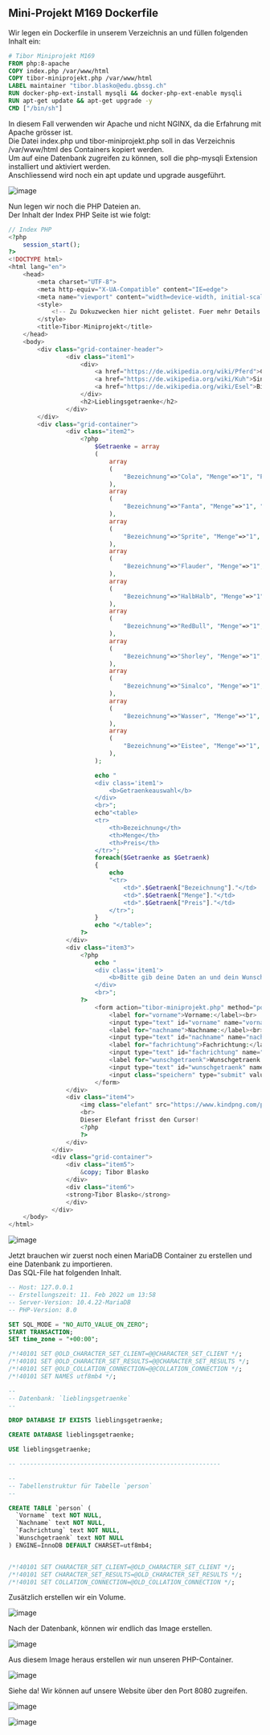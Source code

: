 ## Mini-Projekt M169 Dockerfile</br>

Wir legen ein Dockerfile in unserem Verzeichnis an und füllen folgenden Inhalt ein:</br>

```Dockerfile
# Tibor Miniprojekt M169
FROM php:8-apache
COPY index.php /var/www/html
COPY tibor-miniprojekt.php /var/www/html
LABEL maintainer "tibor.blasko@edu.gbssg.ch"
RUN docker-php-ext-install mysqli && docker-php-ext-enable mysqli
RUN apt-get update && apt-get upgrade -y
CMD ["/bin/sh"]
```

In diesem Fall verwenden wir Apache und nicht NGINX, da die Erfahrung mit Apache grösser ist.</br>
Die Datei index.php und tibor-miniprojekt.php soll in das Verzeichnis /var/www/html des Containers kopiert werden.</br>
Um auf eine Datenbank zugreifen zu können, soll die php-mysqli Extension installiert und aktiviert werden.</br>
Anschliessend wird noch ein apt update und upgrade ausgeführt.</br>

![image](https://user-images.githubusercontent.com/98404509/225875996-3266d3c4-edcf-4a4e-92f7-1369346782cd.png)

Nun legen wir noch die PHP Dateien an.</br>
Der Inhalt der Index PHP Seite ist wie folgt:</br>

```PHP
// Index PHP
<?php
    session_start();
?>
<!DOCTYPE html>
<html lang="en">
    <head>
        <meta charset="UTF-8">
        <meta http-equiv="X-UA-Compatible" content="IE=edge">
        <meta name="viewport" content="width=device-width, initial-scale=1.0">
        <style>
            <!-- Zu Dokuzwecken hier nicht gelistet. Fuer mehr Details File im Repository "index.php" inspizieren. -->
        </style>
        <title>Tibor-Miniprojekt</title>
    </head>
    <body>
        <div class="grid-container-header">
                <div class="item1">
                    <div>        
                        <a href="https://de.wikipedia.org/wiki/Pferd">Cola</a>
                        <a href="https://de.wikipedia.org/wiki/Kuh">Sinalco</a>
                        <a href="https://de.wikipedia.org/wiki/Esel">Bier</a>
                    </div>
                    <h2>Lieblingsgetraenke</h2>
                </div>
        </div>       
        <div class="grid-container">
                <div class="item2">
                    <?php
                        $Getraenke = array
                        (
                            array
                            (
                                "Bezeichnung"=>"Cola", "Menge"=>"1", "Preis"=>"2 CHF"
                            ),
                            array
                            (
                                "Bezeichnung"=>"Fanta", "Menge"=>"1", "Preis"=>"2 CHF"
                            ),
                            array
                            (
                                "Bezeichnung"=>"Sprite", "Menge"=>"1", "Preis"=>"2 CHF"
                            ),
                            array
                            (
                                "Bezeichnung"=>"Flauder", "Menge"=>"1", "Preis"=>"2 CHF"
                            ),
                            array
                            (
                                "Bezeichnung"=>"HalbHalb", "Menge"=>"1", "Preis"=>"2 CHF"
                            ),
                            array
                            (
                                "Bezeichnung"=>"RedBull", "Menge"=>"1", "Preis"=>"2 CHF"
                            ),
                            array
                            (
                                "Bezeichnung"=>"Shorley", "Menge"=>"1", "Preis"=>"2 CHF"
                            ),
                            array
                            (
                                "Bezeichnung"=>"Sinalco", "Menge"=>"1", "Preis"=>"2 CHF"
                            ),
                            array
                            (
                                "Bezeichnung"=>"Wasser", "Menge"=>"1", "Preis"=>"2 CHF"
                            ),
                            array
                            (
                                "Bezeichnung"=>"Eistee", "Menge"=>"1", "Preis"=>"2 CHF"
                            ),
                        );

                        echo "
                        <div class='item1'>
                            <b>Getraenkeauswahl</b>
                        </div>
                        <br>";
                        echo"<table>
                        <tr>
                            <th>Bezeichnung</th>
                            <th>Menge</th>
                            <th>Preis</th>
                        </tr>";
                        foreach($Getraenke as $Getraenk)
                        {
                            echo 
                            "<tr>
                                <td>".$Getraenk["Bezeichnung"]."</td>
                                <td>".$Getraenk["Menge"]."</td>
                                <td>".$Getraenk["Preis"]."</td>
                            </tr>";
                        }
                        echo "</table>";
                    ?>
                </div>
                <div class="item3">
                    <?php
                        echo "
                        <div class='item1'>
                            <b>Bitte gib deine Daten an und dein Wunschgetraenk aus der Liste links</b>
                        </div>
                        <br>";
                    ?>
                        <form action="tibor-miniprojekt.php" method="post" class="item3">  
                            <label for="vorname">Vorname:</label><br>
                            <input type="text" id="vorname" name="vorname"><br>
                            <label for="nachname">Nachname:</label><br>
                            <input type="text" id="nachname" name="nachname"><br>
                            <label for="fachrichtung">Fachrichtung:</label><br>
                            <input type="text" id="fachrichtung" name="fachrichtung"><br>
                            <label for="wunschgetraenk">Wunschgetraenk:</label><br>
                            <input type="text" id="wunschgetraenk" name="wunschgetraenk"><br><br><br>
                            <input class="speichern" type="submit" value="Speichern">
                        </form>
                </div>
                <div class="item4">
                    <img class="elefant" src="https://www.kindpng.com/picc/m/740-7401065_elephant-clipart-black-and-white-elephant-2d-hd.png">
                    <br>
                    Dieser Elefant frisst den Cursor!
                    <?php
                    ?>
                </div>
            </div>
            <div class="grid-container">
                <div class="item5">
                    &copy; Tibor Blasko
                </div>
                <div class="item6">
                <strong>Tibor Blasko</strong>
                </div>
            </div>
    </body>
</html>
```

![image](https://user-images.githubusercontent.com/98404509/225876971-9c919394-53ce-4fb1-9db2-394dc9106ea0.png)

Jetzt brauchen wir zuerst noch einen MariaDB Container zu erstellen und eine Datenbank zu importieren.</br>
Das SQL-File hat folgenden Inhalt.</br>

```SQL
-- Host: 127.0.0.1
-- Erstellungszeit: 11. Feb 2022 um 13:58
-- Server-Version: 10.4.22-MariaDB
-- PHP-Version: 8.0

SET SQL_MODE = "NO_AUTO_VALUE_ON_ZERO";
START TRANSACTION;
SET time_zone = "+00:00";

/*!40101 SET @OLD_CHARACTER_SET_CLIENT=@@CHARACTER_SET_CLIENT */;
/*!40101 SET @OLD_CHARACTER_SET_RESULTS=@@CHARACTER_SET_RESULTS */;
/*!40101 SET @OLD_COLLATION_CONNECTION=@@COLLATION_CONNECTION */;
/*!40101 SET NAMES utf8mb4 */;

--
-- Datenbank: `lieblingsgetraenke`
--

DROP DATABASE IF EXISTS lieblingsgetraenke;

CREATE DATABASE lieblingsgetraenke;

USE lieblingsgetraenke;

-- --------------------------------------------------------

--
-- Tabellenstruktur für Tabelle `person`
--

CREATE TABLE `person` (
  `Vorname` text NOT NULL,
  `Nachname` text NOT NULL,
  `Fachrichtung` text NOT NULL,
  `Wunschgetraenk` text NOT NULL
) ENGINE=InnoDB DEFAULT CHARSET=utf8mb4;


/*!40101 SET CHARACTER_SET_CLIENT=@OLD_CHARACTER_SET_CLIENT */;
/*!40101 SET CHARACTER_SET_RESULTS=@OLD_CHARACTER_SET_RESULTS */;
/*!40101 SET COLLATION_CONNECTION=@OLD_COLLATION_CONNECTION */;
```

Zusätzlich erstellen wir ein Volume.</br>

![image](https://user-images.githubusercontent.com/98404509/225881595-987a5a13-5bdb-4446-afe9-ef21464022fb.png)

Nach der Datenbank, können wir endlich das Image erstellen.

![image](https://user-images.githubusercontent.com/98404509/225882623-38ae56ff-4054-4a22-8f93-77e974f3c1d0.png)

Aus diesem Image heraus erstellen wir nun unseren PHP-Container.

![image](https://user-images.githubusercontent.com/98404509/225882922-4b4a6905-e282-45f0-bc54-df1cb16956ac.png)

Siehe da! Wir können auf unsere Website über den Port 8080 zugreifen.

![image](https://user-images.githubusercontent.com/98404509/225883360-9db81d9d-3afc-4801-be27-6bb7b3b4781d.png)

![image](https://user-images.githubusercontent.com/98404509/225886212-74bb66f5-ee5e-4e3d-87d2-b37702b0b0dc.png)
